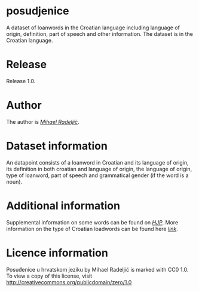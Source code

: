 # posudjenice
A dataset of loanwords in the Croatian language including language of origin, definition, part of speech and other information.
The dataset is in the Croatian language.

# Release
Release 1.0.

# Author
The author is *[Mihael Radeljić](https://github.com/MagicniJohnson)*.

# Dataset information
An datapoint consists of a loanword in Croatian and its language of origin, its definition in both croatian and language of origin, the language of origin, type of loanword, part of speech and grammatical gender (if the word is a noun).
# Additional information
Supplemental information on some words can be found on *[HJP](https://hjp.znanje.hr/index.php?show=main)*.
More information on the type of Croatian loadwords can be found here *[link](https://hr.wikipedia.org/wiki/Posu%C4%91enice)*.

# Licence information 
 Posuđenice u hrvatskom jeziku by Mihael Radeljić is marked with CC0 1.0. 
 To view a copy of this license, visit http://creativecommons.org/publicdomain/zero/1.0
